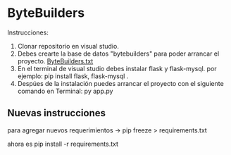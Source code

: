 # ByteBuilders
Instrucciones:
1. Clonar repositorio en visual studio.
2. Debes crearte la base de datos "bytebuilders" para poder arrancar el proyecto.
[ByteBuilders.txt](https://github.com/coniAndrea/ByteBuilders/files/11609952/ByteBuilders.txt)
3. En el terminal de visual studio debes instalar flask y flask-mysql. por ejemplo: pip install flask, flask-mysql .
4. Despúes de la instalación puedes arrancar el proyecto con el siguiente comando en Terminal: py app.py



## Nuevas instrucciones

para agregar nuevos requerimientos -> pip freeze > requirements.txt

ahora es pip install -r requirements.txt

